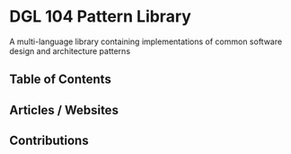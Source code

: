 # DGL 104 Pattern Library
A multi-language library containing implementations of common software design and architecture patterns 



## Table of Contents



## Articles / Websites



## Contributions 

